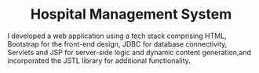 <h1 style="text-align: center;">Hospital Management System</h1>
<p>I developed a web application using a tech stack comprising HTML, Bootstrap for the front-end design, JDBC for database connectivity, Servlets and JSP for server-side logic and dynamic content generation,and incorporated the JSTL library for additional functionality.</p>
